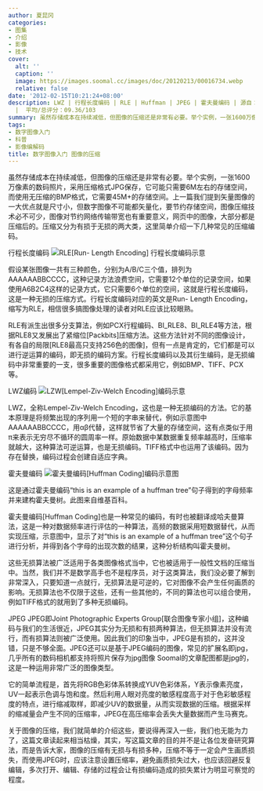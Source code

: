 ```yaml
---
author: 夏昆冈
categories:
- 图集
- 介绍
- 影像
- 技术
cover:
  alt: ''
  caption: ''
  image: https://images.soomal.cc/images/doc/20120213/00016734.webp
  relative: false
date: '2012-02-15T10:21:24+08:00'
description: LWZ | 行程长度编码 | RLE | Huffman | JPEG | 霍夫曼编码 | 源自：www.soomal.com | 版权：原创
  |  平均/总评分：09.36/103
summary: 虽然存储成本在持续减低，但图像的压缩还是非常有必要。举个实例，一张1600万像素的数码照片，采用压缩格式JPG保存，它可能只需要6M左右的存储空间，而使用无压缩的BMP格式，它需要45M+的存储空间。上一篇我们提到矢量图像的一大优点就是尺寸小，但数字图像不可能都矢量化，要节约存储空间，图像压缩技术必不可少……
tags:
- 数字图像入门
- 科普
- 影像编解码
title: 数字图像入门 图像的压缩
---
```


虽然存储成本在持续减低，但图像的压缩还是非常有必要。举个实例，一张1600万像素的数码照片，采用压缩格式JPG保存，它可能只需要6M左右的存储空间，而使用无压缩的BMP格式，它需要45M+的存储空间。上一篇我们提到矢量图像的一大优点就是尺寸小，但数字图像不可能都矢量化，要节约存储空间，图像压缩技术必不可少，图像对节约网络传输带宽也有重要意义，网页中的图像，大部分都是压缩后的。压缩又分为有损于无损的两大类，这里简单介绍一下几种常见的压缩编码。

行程长度编码
![RLE[Run- Length Encoding] 行程长度编码示意](https://images.soomal.cc/images/doc/20120213/00016734.webp)




假设某张图像一共有三种颜色，分别为A/B/C三个值，排列为AAAAAABBCCCC，这种记录方法浪费空间，它需要12个单位的记录空间，如果使用A6B2C4这样的记录方式，它只需要6个单位的空间，这就是行程长度编码，这是一种无损的压缩方式。行程长度编码对应的英文是Run- Length Encoding，缩写为RLE，相信很多搞图像处理的读者对RLE应该比较眼熟。

RLE有派生出很多分支算法，例如PCX行程编码、BI_RLE8、BI_RLE4等方法，根据RLE8又发展出了紧缩位[Packbits]压缩方法。这些方法针对不同的图像设计，有各自的局限[RLE8最高只支持256色的图像]，但有一点是肯定的，它们都是可以进行逆运算的编码，即无损的编码方案。行程长度编码以及其衍生编码，是无损编码中非常重要的一支，很多重要的图像格式都采用它，例如BMP、TIFF、PCX等。

LWZ编码
![LZW[Lempel-Ziv-Welch Encoding]编码示意](https://images.soomal.cc/images/doc/20120213/00016735.webp)




LWZ，全称Lempel-Ziv-Welch Encoding，这也是一种无损编码的方法。它的基本原理是将频繁出现的序列用一个短的字串来替代，例如示意图中AAAAAABBCCCC，用αβ代替，这样就节省了大量的存储空间，这有点类似于用π来表示无穷尽不循环的圆周率一样。原始数据中某数据重复频率越高时，压缩率就越大，这种算法可逆运算，也是无损编码。TIFF格式中也运用了该编码。因为存在替换，编码过程会创建自适应字典。

霍夫曼编码
![霍夫曼编码[Huffman Coding]编码示意图](https://images.soomal.cc/images/doc/20120213/00016736.webp)

这是通过霍夫曼编码“this is an example of a huffman tree”句子得到的字母频率并来建构霍夫曼树。此图来自维基百科。


霍夫曼编码[Huffman Coding]也是一种常见的编码，有时也被翻译成哈夫曼算法，这是一种对数据频率进行评估的一种算法，高频的数据采用短数据替代，从而实现压缩，示意图中，显示了对“this is an example of a huffman tree”这个句子进行分析，并得到各个字母的出现次数的结果，这种分析结构叫霍夫曼树。

这些无损算法被广泛适用于各类图像格式当中，它也被适用于一般性文档的压缩当中。当然，我们并不是数学高手也不是程序员，对于这类算法，我们没必要了解到非常深入，只要知道一点就行，无损算法是可逆的，它对图像不会产生任何画质的影响。无损算法也不仅限于这些，还有一些其他的，不同的算法也可以组合使用，例如TIFF格式的就用到了多种无损编码。

JPEG
JPEG即Joint Photographic Experts Group[联合图像专家小组]，这种编码与我们的生活很近，JPEG其实分为无损和有损两种算法，但无损算法并没有流行，而有损算法则被广泛使用。因此我们的印象当中，JPEG是有损的，这并没错，只是不够全面。JPEG还可以是基于JPEG编码的图像，常见的扩展名即jpg，几乎所有的数码相机都支持将照片保存为jpg图像
Soomal的文章配图都是jpg的，这是一种运用非常广泛的图像类型。

它的简单流程是，首先将RGB色彩体系转换成YUV色彩体系，Y表示像素亮度，UV一起表示色调与饱和度。然后利用人眼对亮度的敏感程度高于对于色彩敏感程度的特点，进行缩减取样，即减少UV的数据量，从而实现数据的压缩。根据采样的缩减量会产生不同的压缩率，JPEG在高压缩率会丢失大量数据而产生马赛克。

关于图像的压缩，我们就简单的介绍这些，要说得再深入一些，我们也无能为力了，这篇文章读起来相当枯燥，其实，写这篇文章的目的并不是让各位发奋研究算法，而是告诉大家，图像的压缩有无损与有损多种，压缩不等于一定会产生画质损失，而使用JPEG时，应该注意设置压缩率，避免画质损失过大，也应该回避反复编辑，多次打开、编辑、存储的过程会让有损编码造成的损失累计为明显可察觉的程度。